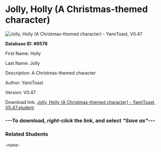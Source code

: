 # Jolly, Holly (A Christmas-themed character)

<img src="../../Files/Images/Jolly, Holly (A Christmas-themed character).png" title="Jolly, Holly (A Christmas-themed character) - YamiToast, V0.47">

**Database ID: #0578**

First Name: Holly

Last Name: Jolly

Description: A Christmas-themed character

Author: YamiToast

Version: V0.47

Download link: <a href="https://raw.githubusercontent.com/Arbiter1223/Daigaku-Gurashi-Custom-Students/master/Files/Student%20Files/Jolly%2C%20Holly%20(A%20Christmas-themed%20character)%20-%20YamiToast%2C%20V0.47.student">Jolly, Holly (A Christmas-themed character) - YamiToast, V0.47.student</a>

### ---**To download, _right-click_ the link, and select _"Save as"_**---

### Related Students

-none-
